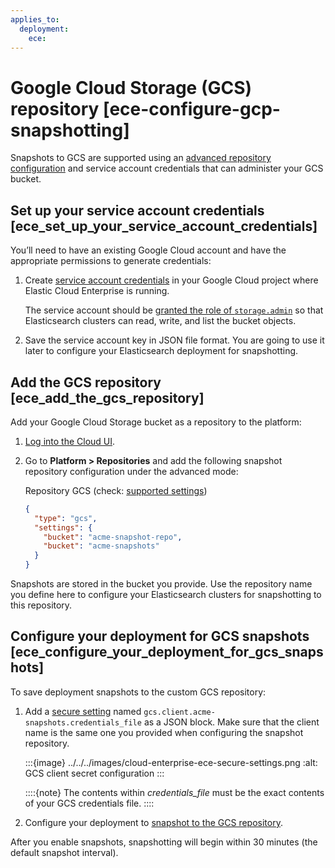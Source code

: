 ```yaml
---
applies_to:
  deployment:
    ece: 
---
```


# Google Cloud Storage (GCS) repository [ece-configure-gcp-snapshotting]

Snapshots to GCS are supported using an [advanced repository configuration](cloud-enterprise.md) and service account credentials that can administer your GCS bucket.

## Set up your service account credentials [ece_set_up_your_service_account_credentials]

You’ll need to have an existing Google Cloud account and have the appropriate permissions to generate credentials:

1. Create [service account credentials](https://cloud.google.com/iam/docs/creating-managing-service-account-keys) in your Google Cloud project where Elastic Cloud Enterprise is running.

    The service account should be [granted the role of `storage.admin`](https://cloud.google.com/iam/docs/granting-roles-to-service-accounts) so that Elasticsearch clusters can read, write, and list the bucket objects.

2. Save the service account key in JSON file format. You are going to use it later to configure your Elasticsearch deployment for snapshotting.


## Add the GCS repository [ece_add_the_gcs_repository]

Add your Google Cloud Storage bucket as a repository to the platform:

1. [Log into the Cloud UI](../../deploy/cloud-enterprise/log-into-cloud-ui.md).
2. Go to **Platform > Repositories** and add the following snapshot repository configuration under the advanced mode:

    Repository GCS (check: [supported settings](/deploy-manage/tools/snapshot-and-restore/google-cloud-storage-repository.md#repository-gcs-repository))

    ```json
    {
      "type": "gcs",
      "settings": {
        "bucket": "acme-snapshot-repo",
        "bucket": "acme-snapshots"
      }
    }
    ```


Snapshots are stored in the bucket you provide. Use the repository name you define here to configure your Elasticsearch clusters for snapshotting to this repository.


## Configure your deployment for GCS snapshots [ece_configure_your_deployment_for_gcs_snapshots]

To save deployment snapshots to the custom GCS repository:

1. Add a [secure setting](../../security/secure-settings.md) named `gcs.client.acme-snapshots.credentials_file` as a JSON block. Make sure that the client name is the same one you provided when configuring the snapshot repository.

    :::{image} ../../../images/cloud-enterprise-ece-secure-settings.png
    :alt: GCS client secret configuration
    :::

    ::::{note}
    The contents within *credentials_file* must be the exact contents of your GCS credentials file.
    ::::

2. Configure your deployment to [snapshot to the GCS repository](cloud-enterprise.md).

After you enable snapshots, snapshotting will begin within 30 minutes (the default snapshot interval).

